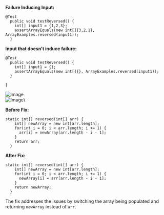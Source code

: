**Failure Inducing Input:**
```
@Test
  public void testReversed() {
    int[] input1 = {1,2,3};
    assertArrayEquals(new int[]{3,2,1}, ArrayExamples.reversed(input1));
  }
```
**Input that doesn't induce failure:**
```
@Test
  public void testReversed() {
    int[] input1 = {};
    assertArrayEquals(new int[]{}, ArrayExamples.reversed(input1));
  }

}
```
![Image](http://url/Non-FailureInducingInput.png)\
![Image](http://url/FailureInducingInput.png)\

**Before Fix:**
```
static int[] reversed(int[] arr) {
    int[] newArray = new int[arr.length];
    for(int i = 0; i < arr.length; i += 1) {
      arr[i] = newArray[arr.length - i - 1];
    }
    return arr;
  }
```
**After Fix:**
```
static int[] reversed(int[] arr) {
    int[] newArray = new int[arr.length];
    for(int i = 0; i < arr.length; i += 1) {
      newArray[i] = arr[arr.length - i - 1];
    }
    return newArray;
  }
```
The fix addresses the issues by switching the array being populated 
 and returning `newArray` instead of `arr`.

 










